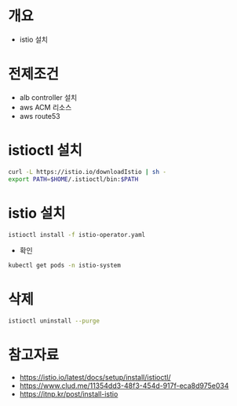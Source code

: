 # 개요
* istio 설치

# 전제조건
* alb controller 설치
* aws ACM 리소스
* aws route53

# istioctl 설치
```bash
curl -L https://istio.io/downloadIstio | sh -
export PATH=$HOME/.istioctl/bin:$PATH
```

# istio 설치
```bash
istioctl install -f istio-operator.yaml
```

* 확인
```bash
kubectl get pods -n istio-system
```

# 삭제
```bash
istioctl uninstall --purge
```

# 참고자료
* https://istio.io/latest/docs/setup/install/istioctl/
* https://www.clud.me/11354dd3-48f3-454d-917f-eca8d975e034
* https://itnp.kr/post/install-istio